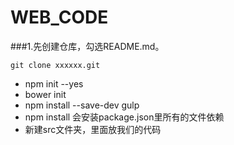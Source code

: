 # WEB_CODE
###1.先创建仓库，勾选README.md。

`git clone xxxxxx.git`  

- npm init --yes
- bower init
- npm install --save-dev gulp
- npm install   会安装package.json里所有的文件依赖
- 新建src文件夹，里面放我们的代码



